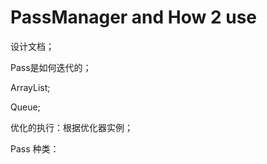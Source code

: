 # PassManager and How 2 use





设计文档；



Pass是如何迭代的；



ArrayList; 

Queue;



优化的执行：根据优化器实例；

Pass 种类：

